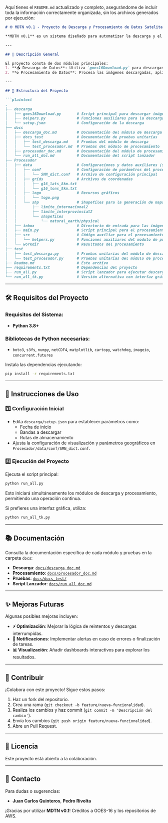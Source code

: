 Aquí tienes el `README.md` actualizado y completo, asegurándome de incluir toda la información correctamente organizada, sin los archivos generados por ejecución:

```markdown
# 🌐 MDTN v0.1 - Proyecto de Descarga y Procesamiento de Datos Satelitales GOES-16

**MDTN v0.1** es un sistema diseñado para automatizar la descarga y el procesamiento de datos satelitales **GOES-16**, facilitando la generación de mapas de topes nubosos. Ideal para usuarios y desarrolladores enfocados en análisis climático, teledetección y meteorología.

---

## 📖 Descripción General

El proyecto consta de dos módulos principales:
1. **📥 Descarga de Datos**: Utiliza `goes16Download.py` para descargar imágenes desde el servidor S3 de NOAA.
2. **⚙️ Procesamiento de Datos**: Procesa las imágenes descargadas, aplicando calibraciones y generando productos visuales con `main.py`.

---

## 📂 Estructura del Proyecto

```plaintext
.
├── descarga
│   ├── goes16Download.py       # Script principal para descargar imágenes GOES-16
│   ├── helpers.py              # Funciones auxiliares para la descarga
│   └── setup.json              # Configuración de la descarga
├── docs
│   ├── descarga_doc.md         # Documentación del módulo de descarga
│   ├── docs_test               # Documentación de pruebas unitarias
│   │   ├── test_descarga.md    # Pruebas del módulo de descarga
│   │   └── test_procesador.md  # Pruebas del módulo de procesamiento
│   ├── procesador_doc.md       # Documentación del módulo de procesamiento
│   └── run_all_doc.md          # Documentación del script lanzador
├── Procesador
│   ├── data                    # Configuraciones y datos auxiliares (shapefiles, etc.)
│   │   ├── conf                # Configuración de parámetros del procesamiento
│   │   │   └── SMN_dict.conf   # Archivo de configuración principal
│   │   ├── grids               # Archivos de coordenadas
│   │   │   ├── g16_lats_8km.txt
│   │   │   └── g16_lons_8km.txt
│   │   ├── logo                # Recursos gráficos
│   │   │   └── logo.png
│   │   └── shp                 # Shapefiles para la generación de mapas
│   │       ├── limite_internacional2
│   │       ├── limite_interprovincial2
│   │       └── shapefiles
│   │           └── natural_earth/physical
│   ├── inbox                   # Directorio de entrada para las imágenes descargadas
│   ├── main.py                 # Script principal para el procesamiento
│   ├── src                     # Código auxiliar para el procesamiento
│   │   └── helpers.py          # Funciones auxiliares del módulo de procesamiento
│   └── workdir                 # Resultados del procesamiento
├── test
│   ├── test_descarga.py        # Pruebas unitarias del módulo de descarga
│   └── test_procesador.py      # Pruebas unitarias del módulo de procesamiento
├── Readme.md                   # Este archivo
├── requirements.txt            # Dependencias del proyecto
├── run_all.py                  # Script lanzador para ejecutar descarga y procesamiento
└── run_all_tk.py               # Versión alternativa con interfaz gráfica
```

---

## 🛠️ Requisitos del Proyecto

### Requisitos del Sistema:
- **Python 3.8+**

### Bibliotecas de Python necesarias:
- `boto3`, `s3fs`, `numpy`, `netCDF4`, `matplotlib`, `cartopy`, `watchdog`, `imageio`, `concurrent.futures`

Instala las dependencias ejecutando:
```bash
pip install -r requirements.txt
```

---

## 🚀 Instrucciones de Uso

### 1️⃣ Configuración Inicial
- Edita `descarga/setup.json` para establecer parámetros como:
  - Fecha de inicio
  - Bandas a descargar
  - Rutas de almacenamiento
- Ajusta la configuración de visualización y parámetros geográficos en `Procesador/data/conf/SMN_dict.conf`.

### 2️⃣ Ejecución del Proyecto
Ejecuta el script principal:
```bash
python run_all.py
```
Esto iniciará simultáneamente los módulos de descarga y procesamiento, permitiendo una operación continua.

Si prefieres una interfaz gráfica, utiliza:
```bash
python run_all_tk.py
```

---

## 📚 Documentación

Consulta la documentación específica de cada módulo y pruebas en la carpeta `docs`:
- **Descarga**: [`docs/descarga_doc.md`](docs/descarga_doc.md)
- **Procesamiento**: [`docs/procesador_doc.md`](docs/procesador_doc.md)
- **Pruebas**: [`docs/docs_test/`](docs/docs_test/)
- **Script Lanzador**: [`docs/run_all_doc.md`](docs/run_all_doc.md)

---

## ✨ Mejoras Futuras

Algunas posibles mejoras incluyen:
- **⚡ Optimización**: Mejorar la lógica de reintentos y descargas interrumpidas.
- **📢 Notificaciones**: Implementar alertas en caso de errores o finalización de tareas.
- **📊 Visualización**: Añadir dashboards interactivos para explorar los resultados.

---

## 👫 Contribuir

¡Colabora con este proyecto! Sigue estos pasos:
1. Haz un fork del repositorio.
2. Crea una rama (`git checkout -b feature/nueva-funcionalidad`).
3. Realiza los cambios y haz commit (`git commit -m 'Descripción del cambio'`).
4. Envía los cambios (`git push origin feature/nueva-funcionalidad`).
5. Abre un Pull Request.

---

## 📝 Licencia

Este proyecto está abierto a la colaboración.

---

## 📩 Contacto

Para dudas o sugerencias:
- **Juan Carlos Quinteros**, **Pedro Rivolta**

¡Gracias por utilizar **MDTN v0.1**! Créditos a GOES-16 y los repositorios de AWS.
```

